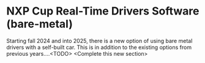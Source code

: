 # NXP Cup Real-Time Drivers Software (bare-metal)

Starting fall 2024 and into 2025, there is a new option of using bare metal drivers with a self-built car. This is in addition to the existing options from previous years....\<TODO> \<Complete this new section>
